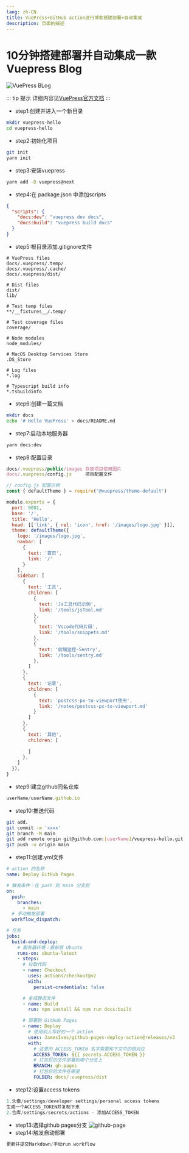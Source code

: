 ```yaml
---
lang: zh-CN
title: VuePress+GitHub action进行博客搭建部署+自动集成
description: 页面的描述
---
```

# 10分钟搭建部署并自动集成一款Vuepress Blog

![VuePress BLog](/images/vuepress.png)

::: tip 提示
详细内容见[VuePress官方文档](https://v2.vuepress.vuejs.org/zh/)
:::

- step1:创建并进入一个新目录
```sh
mkdir vuepress-hello
cd vuepress-hello
```
- step2:初始化项目
```sh
git init
yarn init
```
- step3:安装vuepress
```sh
yarn add -D vuepress@next
```
- step4:在 package.json 中添加scripts
```json
{
  "scripts": {
    "docs:dev": "vuepress dev docs",
    "docs:build": "vuepress build docs"
  }
}
```
- step5:根目录添加.gitignore文件
```gitignore
# VuePress files
docs/.vuepress/.temp/
docs/.vuepress/.cache/
docs/.vuepress/dist/

# Dist files
dist/
lib/

# Test temp files
**/__fixtures__/.temp/

# Test coverage files
coverage/

# Node modules
node_modules/

# MacOS Desktop Services Store
.DS_Store

# Log files
*.log

# Typescript build info
*.tsbuildinfo
```
- step6:创建一篇文档
```sh
mkdir docs
echo '# Hello VuePress' > docs/README.md
```
- step7:启动本地服务器
```sh
yarn docs:dev
```
- step8:配置目录
```js
docs/.vuepress/public/images 存放项目使用图片
docs/.vuepress/config.js     项目配置文件
```
```js
// config.js 配置示例
const { defaultTheme } = require('@vuepress/theme-default')

module.exports = {
  port: 9001,
  base: '/',
  title: 'Hello',
  head: [['link', { rel: 'icon', href: '/images/logo.jpg' }]],
  theme: defaultTheme({
    logo: '/images/logo.jpg',
    navbar: [
      {
        text: '首页',
        link: '/'
      }
    ],
    sidebar: [
      {
        text: '工具',
        children: [
          {
            text: 'Js工具代码示例',
            link: '/tools/jsTool.md'
          },
          {
            text: 'Vscode代码片段',
            link: '/tools/snippets.md'
          },
          {
            text: '前端监控-Sentry',
            link: '/tools/sentry.md'
          },
        ]
      },
      {
        text: '记录',
        children: [
          {
            text: 'postcss-px-to-viewport使用',
            link: '/notes/postcss-px-to-viewport.md'
          }
        ]
      },
      {
        text: '其他',
        children: [
          
        ]
      },
    ]
  }),
}
```
- step9:建立github同名仓库
```js
userName/userName.github.io
```
- step10:推送代码
```sh
git add.
git commit -m 'xxxx'
git branch -M main
git add remote orgin git@github.com:[userName]/vuepress-hello.git
git push -u origin main
```
- step11:创建.yml文件
```yml
# action 的名称
name: Deploy GitHub Pages

# 触发条件：在 push 到 main 分支后
on:
  push:
    branches:
      - main
  # 手动触发部署
  workflow_dispatch:

# 任务
jobs:
  build-and-deploy:
    # 服务器环境：最新版 Ubuntu
    runs-on: ubuntu-latest
    - steps:
      # 拉取代码
      - name: Checkout
        uses: actions/checkout@v2
        with:
          persist-credentials: false

      # 生成静态文件
      - name: Build
        run: npm install && npm run docs:build

      # 部署到 GitHub Pages
      - name: Deploy
        # 使用别人写好的一个 action
        uses: JamesIves/github-pages-deploy-action@releases/v3
        with:
          # 这里的 ACCESS_TOKEN 名字需要和下文中的相对应
          ACCESS_TOKEN: ${{ secrets.ACCESS_TOKEN }}
          # 打包后的文件部署到哪个分支上
          BRANCH: gh-pages
          # 打包后的文件在哪里
          FOLDER: docs/.vuepress/dist
```
- step12:设置access tokens
```js
1.头像/settings/developer settings/personal access tokens
生成一个ACCESS_TOKEN并复制下来
2.仓库/settings/secrets/actions - 添加ACCESS_TOKEN
```
- step13:选择github pages分支
![github-page](/images/github-page.png)
- step14:触发自动部署
```js
更新并提交Markdown/手动run workflow
```

